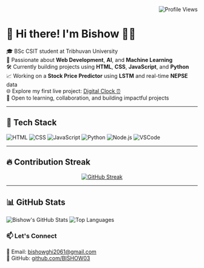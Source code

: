 <p align="right">
  <img src="https://komarev.com/ghpvc/?username=BISHOW03&style=flat-square&color=blue" alt="Profile Views" />
</p>

#  👋 Hi there! I'm Bishow 👨‍💻



🎓 BSc CSIT student at Tribhuvan University  
🌱 Passionate about **Web Development**, **AI**, and **Machine Learning**  
🛠️ Currently building projects using **HTML**, **CSS**, **JavaScript**, and **Python**  
📈 Working on a **Stock Price Predictor** using **LSTM** and real-time **NEPSE** data  
🌐 Explore my first live project: [Digital Clock ⏰](https://bishow03.github.io/digital-clock/)  
🤝 Open to learning, collaboration, and building impactful projects

---

## 🚀 Tech Stack

![HTML](https://img.shields.io/badge/HTML-E34F26?style=for-the-badge&logo=html5&logoColor=white)
![CSS](https://img.shields.io/badge/CSS-1572B6?style=for-the-badge&logo=css3&logoColor=white)
![JavaScript](https://img.shields.io/badge/JavaScript-F7DF1E?style=for-the-badge&logo=javascript&logoColor=black)
![Python](https://img.shields.io/badge/Python-3776AB?style=for-the-badge&logo=python&logoColor=white)
![Node.js](https://img.shields.io/badge/Node.js-339933?style=for-the-badge&logo=nodedotjs&logoColor=white)
![VSCode](https://img.shields.io/badge/VS%20Code-007ACC?style=for-the-badge&logo=visualstudiocode&logoColor=white)

---

## 🔥 Contribution Streak

<p align="center">
  <a href="https://git.io/streak-stats">
    <img src="https://streak-stats.demolab.com?user=BISHOW03&theme=tokyonight&hide_border=false" alt="GitHub Streak" />
  </a>
</p>


---

## 📊 GitHub Stats

![Bishow's GitHub Stats](https://github-readme-stats.vercel.app/api?username=BISHOW03&show_icons=true&theme=tokyonight)
![Top Languages](https://github-readme-stats.vercel.app/api/top-langs/?username=BISHOW03&layout=compact&theme=tokyonight )

### 📫 Let's Connect

📧 Email: bishowghi2061@gmail.com  
🔗 GitHub: [github.com/BISHOW03](https://github.com/BISHOW03)

